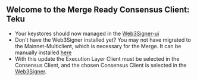 ## Welcome to the Merge Ready Consensus Client: Teku

- Your keystores should now managed in the [Web3Signer-ui](http://ui.web3signer.dappnode?signer_url=http://web3signer.web3signer.dappnode:9000) 
- Don't have the Web3Signer installed yet? You may not have migrated to the Mainnet-Multiclient, which is necessary for the Merge. It can be manually installed [here](http://my.dappnode/#/installer/web3signer.dnp.dappnode.eth)
- With this update the Execution Layer Client must be selected in the Consensus Client, and the chosen Consensus Client is selected in the [Web3Signer](http://my.dappnode/#/packages/web3signer.dnp.dappnode.eth/config).
